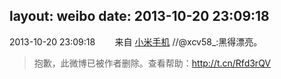 layout: weibo
date: 2013-10-20 23:09:18
---
2013-10-20 23:09:18  &nbsp;&nbsp;&nbsp;&nbsp;&nbsp;&nbsp; 来自 <a href="http://app.weibo.com/t/feed/22zMnn" rel="nofollow">小米手机</a>
//@xcv58_:黑得漂亮。
>  抱歉，此微博已被作者删除。查看帮助：http://t.cn/Rfd3rQV
